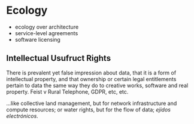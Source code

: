 # Ecology
- ecology over architecture
- service-level agreements
- software licensing

## Intellectual Usufruct Rights
There is prevalent yet false impression about data, that it is a form of intellectual property, and that ownership or certain legal entitlements pertain to data the same way they do to creative works, software and real property. Feist v Rural Telephone, GDPR, etc, etc.

...like collective land management, but for network infrastructure and compute resources; or water rights, but for the flow of data; _ejidos electrónicos_.
